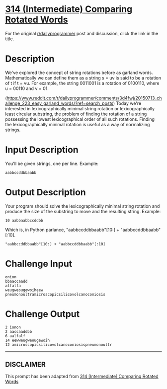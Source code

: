 # [314 (Intermediate) Comparing Rotated Words](https://www.reddit.com/r/dailyprogrammer/comments/6aefs1/20170510_challenge_314_intermediate_comparing/)

For the original [r/dailyprogrammer](https://www.reddit.com/r/dailyprogrammer/) post and discussion, click the link in the title.

# Description
We've explored the concept of string rotations before as garland words. Mathematically we can define them as a string s = uv is said to be a rotation of t if t = vu. For example, the string 0011001 is a rotation of 0100110, where u = 00110 and v = 01.

(https://www.reddit.com/r/dailyprogrammer/comments/3d4fwj/20150713_challenge_223_easy_garland_words/?ref=search_posts)
Today we're interested in lexicographically minimal string rotation or lexicographically least circular substring, the problem of finding the rotation of a string possessing the lowest lexicographical order of all such rotations. Finding the lexicographically minimal rotation is useful as a way of normalizing strings. 

# Input Description
You'll be given strings, one per line. Example:


```
aabbccddbbaabb
```
# Output Description
Your program should solve the lexicographically minimal string rotation and produce the size of the substring to move and the resulting string. Example:


```
10 aabbaabbccddbb
```
Which is, in Python parlance, "aabbccddbbaabb"[10:] + "aabbccddbbaabb"[:10]. 


```
"aabbccddbbaabb"[10:] + "aabbccddbbaabb"[:10]
```
# Challenge Input

```
onion
bbaaccaadd
alfalfa
weugweougewoiheew
pneumonoultramicroscopicsilicovolcanoconiosis
```
# Challenge Output

```
2 ionon
2 aaccaaddbb
6 aalfalf
14 eewweugweougewoih
12 amicroscopicsilicovolcanoconiosispneumonoultr
```

----
## **DISCLAIMER**
This prompt has been adapted from [314 [Intermediate] Comparing Rotated Words](https://www.reddit.com/r/dailyprogrammer/comments/6aefs1/20170510_challenge_314_intermediate_comparing/
)
